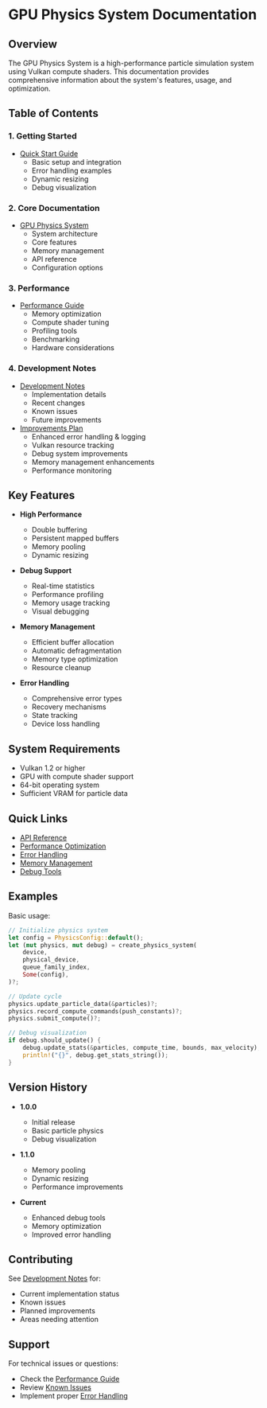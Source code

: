 # GPU Physics System Documentation

## Overview

The GPU Physics System is a high-performance particle simulation system using Vulkan compute shaders. This documentation provides comprehensive information about the system's features, usage, and optimization.

## Table of Contents

### 1. Getting Started

- [Quick Start Guide](quickstart.md)
  - Basic setup and integration
  - Error handling examples
  - Dynamic resizing
  - Debug visualization

### 2. Core Documentation

- [GPU Physics System](gpu_physics.md)
  - System architecture
  - Core features
  - Memory management
  - API reference
  - Configuration options

### 3. Performance

- [Performance Guide](performance_guide.md)
  - Memory optimization
  - Compute shader tuning
  - Profiling tools
  - Benchmarking
  - Hardware considerations

### 4. Development Notes

- [Development Notes](development_notes.md)
  - Implementation details
  - Recent changes
  - Known issues
  - Future improvements
- [Improvements Plan](improvements_plan.md)
  - Enhanced error handling & logging
  - Vulkan resource tracking
  - Debug system improvements
  - Memory management enhancements
  - Performance monitoring

## Key Features

- **High Performance**

  - Double buffering
  - Persistent mapped buffers
  - Memory pooling
  - Dynamic resizing

- **Debug Support**

  - Real-time statistics
  - Performance profiling
  - Memory usage tracking
  - Visual debugging

- **Memory Management**

  - Efficient buffer allocation
  - Automatic defragmentation
  - Memory type optimization
  - Resource cleanup

- **Error Handling**
  - Comprehensive error types
  - Recovery mechanisms
  - State tracking
  - Device loss handling

## System Requirements

- Vulkan 1.2 or higher
- GPU with compute shader support
- 64-bit operating system
- Sufficient VRAM for particle data

## Quick Links

- [API Reference](gpu_physics.md#api-reference)
- [Performance Optimization](performance_guide.md#overview)
- [Error Handling](quickstart.md#error-handling-example)
- [Memory Management](gpu_physics.md#memory-management)
- [Debug Tools](performance_guide.md#debug-tools)

## Examples

Basic usage:

```rust
// Initialize physics system
let config = PhysicsConfig::default();
let (mut physics, mut debug) = create_physics_system(
    device,
    physical_device,
    queue_family_index,
    Some(config),
)?;

// Update cycle
physics.update_particle_data(&particles)?;
physics.record_compute_commands(push_constants)?;
physics.submit_compute()?;

// Debug visualization
if debug.should_update() {
    debug.update_stats(&particles, compute_time, bounds, max_velocity);
    println!("{}", debug.get_stats_string());
}
```

## Version History

- **1.0.0**

  - Initial release
  - Basic particle physics
  - Debug visualization

- **1.1.0**

  - Memory pooling
  - Dynamic resizing
  - Performance improvements

- **Current**
  - Enhanced debug tools
  - Memory optimization
  - Improved error handling

## Contributing

See [Development Notes](development_notes.md) for:

- Current implementation status
- Known issues
- Planned improvements
- Areas needing attention

## Support

For technical issues or questions:

- Check the [Performance Guide](performance_guide.md)
- Review [Known Issues](development_notes.md#known-issues)
- Implement proper [Error Handling](quickstart.md#error-handling-example)
